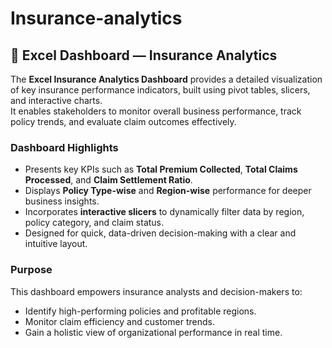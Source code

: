 # Insurance-analytics

## 🧮 Excel Dashboard — Insurance Analytics

The **Excel Insurance Analytics Dashboard** provides a detailed visualization of key insurance performance indicators, built using pivot tables, slicers, and interactive charts.  
It enables stakeholders to monitor overall business performance, track policy trends, and evaluate claim outcomes effectively.

### **Dashboard Highlights**
- Presents key KPIs such as **Total Premium Collected**, **Total Claims Processed**, and **Claim Settlement Ratio**.  
- Displays **Policy Type-wise** and **Region-wise** performance for deeper business insights.  
- Incorporates **interactive slicers** to dynamically filter data by region, policy category, and claim status.  
- Designed for quick, data-driven decision-making with a clear and intuitive layout.  

### **Purpose**
This dashboard empowers insurance analysts and decision-makers to:
- Identify high-performing policies and profitable regions.  
- Monitor claim efficiency and customer trends.  
- Gain a holistic view of organizational performance in real time.  
